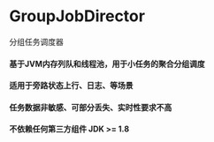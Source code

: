 # GroupJobDirector
分组任务调度器

#### 基于JVM内存列队和线程池，用于小任务的聚合分组调度

#### 适用于旁路状态上行、日志、等场景
#### 任务数据非敏感、可部分丢失、实时性要求不高

#### 不依赖任何第三方组件 JDK >= 1.8
